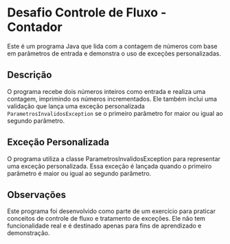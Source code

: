 # Desafio Controle de Fluxo - Contador

Este é um programa Java que lida com a contagem de números com base em parâmetros de entrada e demonstra o uso de exceções personalizadas.

## Descrição

O programa recebe dois números inteiros como entrada e realiza uma contagem, imprimindo os números incrementados. Ele também inclui uma validação que lança uma exceção personalizada `ParametrosInvalidosException` se o primeiro parâmetro for maior ou igual ao segundo parâmetro.

## Exceção Personalizada

O programa utiliza a classe ParametrosInvalidosException para representar uma exceção personalizada. Essa exceção é lançada quando o primeiro parâmetro é maior ou igual ao segundo parâmetro.

## Observações

Este programa foi desenvolvido como parte de um exercício para praticar conceitos de controle de fluxo e tratamento de exceções. Ele não tem funcionalidade real e é destinado apenas para fins de aprendizado e demonstração.

